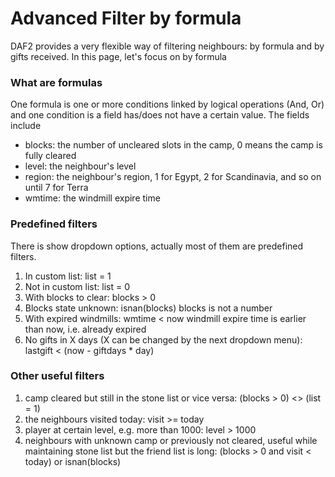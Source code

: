 # Advanced Filter by formula
DAF2 provides a very flexible way of filtering neighbours: by formula and by gifts received. In this page, let's 
focus on by formula
### What are formulas
One formula is one or more conditions linked by logical operations (And, Or) and one condition is a field has/does 
not have a certain value. The fields include
- blocks: the number of uncleared slots in the camp, 0 means the camp is fully cleared
- level: the neighbour's level
- region: the neighbour's region, 1 for Egypt, 2 for Scandinavia, and so on until 7 for Terra
- wmtime: the windmill expire time

### Predefined filters
There is show dropdown options, actually most of them are predefined filters.
1. In custom list: list = 1
2. Not in custom list: list = 0
3. With blocks to clear: blocks > 0
4. Blocks state unknown: isnan(blocks)   blocks is not a number
5. With expired windmills: wmtime < now  windmill expire time is earlier than now, i.e. already expired
6. No gifts in X days (X can be changed by the next dropdown menu): lastgift < (now - giftdays * day)

### Other useful filters
1. camp cleared but still in the stone list or vice versa: (blocks > 0) <> (list = 1)
2. the neighbours visited today: visit >= today
3. player at certain level, e.g. more than 1000: level > 1000
4. neighbours with unknown camp or previously not cleared, useful while maintaining stone list but the friend list 
   is long: (blocks > 0 and visit < today) or isnan(blocks)

